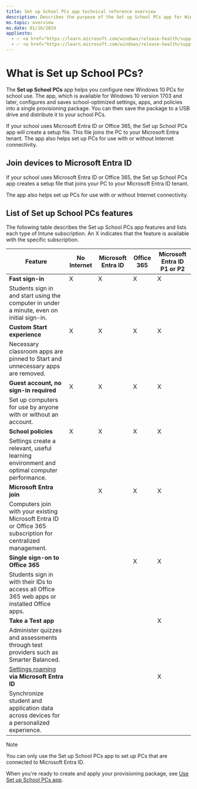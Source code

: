 ```yaml
---
title: Set up School PCs app technical reference overview
description: Describes the purpose of the Set up School PCs app for Windows 10 devices.
ms.topic: overview
ms.date: 01/16/2024
appliesto:
  - ✅ <a href="https://learn.microsoft.com/windows/release-health/supported-versions-windows-client" target="_blank">Windows 11</a>
  - ✅ <a href="https://learn.microsoft.com/windows/release-health/supported-versions-windows-client" target="_blank">Windows 10</a>
---
```


# What is Set up School PCs?

The **Set up School PCs** app helps you configure new Windows 10 PCs for school use. The app, which is available for Windows 10 version 1703 and later, configures and saves school-optimized settings, apps, and policies into a single provisioning package. You can then save the package to a USB drive and distribute it to your school PCs.

If your school uses Microsoft Entra ID or Office 365, the Set up
School PCs app will create a setup file. This file joins the PC to your Microsoft Entra tenant. The app also helps set up PCs for use with or without Internet connectivity.

## Join devices to Microsoft Entra ID

If your school uses Microsoft Entra ID or Office 365, the Set up School PCs app creates a setup file that joins your PC to your Microsoft Entra ID tenant.

The app also helps set up PCs for use with or without Internet connectivity.

## List of Set up School PCs features

The following table describes the Set up School PCs app features and lists each type of Intune subscription. An X indicates that the feature is available with the specific subscription.

| Feature | No Internet | Microsoft Entra ID | Office 365 | Microsoft Entra ID P1 or P2 |
|--|--|--|--|--|
| **Fast sign-in** | X | X | X | X |
| Students sign in and start using the computer in under a minute, even on initial sign-in. |  |  |  |  |
| **Custom Start experience** | X | X | X | X |
| Necessary classroom apps are pinned to Start and unnecessary apps are removed. |  |  |  |  |
| **Guest account, no sign-in required** | X | X | X | X |
| Set up computers for use by anyone with or without an account. |  |  |  |  |
| **School policies** | X | X | X | X |
| Settings create a relevant, useful learning environment and optimal computer performance. |  |  |  |  |
| **Microsoft Entra join** |  | X | X | X |
| Computers join with your existing Microsoft Entra ID or Office 365 subscription for centralized management. |  |  |  |  |
| **Single sign-on to Office 365** |  |  | X | X |
| Students sign in with their IDs to access all Office 365 web apps or installed Office apps. |  |  |  |  |
| **Take a Test app** |  |  |  | X |
| Administer quizzes and assessments through test providers such as Smarter Balanced. |  |  |  |  |
| [Settings roaming](/azure/active-directory/devices/enterprise-state-roaming-overview) **via Microsoft Entra ID** |  |  |  | X |
| Synchronize student and application data across devices for a personalized experience. |  |  |  |  |

>[!NOTE]
>You can only use the Set up School PCs app to set up PCs that are connected to Microsoft Entra ID.

When you're ready to create and apply your provisioning package, see [Use Set up School PCs app](index.md).
